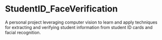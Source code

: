 # StudentID_FaceVerification
A personal project leveraging computer vision to learn and apply techniques for extracting and verifying student information from student ID cards and facial recognition.
